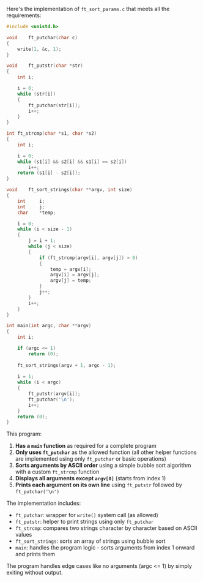 Here's the implementation of `ft_sort_params.c` that meets all the requirements:

```c
#include <unistd.h>

void	ft_putchar(char c)
{
	write(1, &c, 1);
}

void	ft_putstr(char *str)
{
	int	i;

	i = 0;
	while (str[i])
	{
		ft_putchar(str[i]);
		i++;
	}
}

int	ft_strcmp(char *s1, char *s2)
{
	int	i;

	i = 0;
	while (s1[i] && s2[i] && s1[i] == s2[i])
		i++;
	return (s1[i] - s2[i]);
}

void	ft_sort_strings(char **argv, int size)
{
	int		i;
	int		j;
	char	*temp;

	i = 0;
	while (i < size - 1)
	{
		j = i + 1;
		while (j < size)
		{
			if (ft_strcmp(argv[i], argv[j]) > 0)
			{
				temp = argv[i];
				argv[i] = argv[j];
				argv[j] = temp;
			}
			j++;
		}
		i++;
	}
}

int	main(int argc, char **argv)
{
	int	i;

	if (argc <= 1)
		return (0);
	
	ft_sort_strings(argv + 1, argc - 1);
	
	i = 1;
	while (i < argc)
	{
		ft_putstr(argv[i]);
		ft_putchar('\n');
		i++;
	}
	return (0);
}
```

This program:

1. **Has a `main` function** as required for a complete program
2. **Only uses `ft_putchar`** as the allowed function (all other helper functions are implemented using only `ft_putchar` or basic operations)
3. **Sorts arguments by ASCII order** using a simple bubble sort algorithm with a custom `ft_strcmp` function
4. **Displays all arguments except `argv[0]`** (starts from index 1)
5. **Prints each argument on its own line** using `ft_putstr` followed by `ft_putchar('\n')`

The implementation includes:
- `ft_putchar`: wrapper for `write()` system call (as allowed)
- `ft_putstr`: helper to print strings using only `ft_putchar`
- `ft_strcmp`: compares two strings character by character based on ASCII values
- `ft_sort_strings`: sorts an array of strings using bubble sort
- `main`: handles the program logic - sorts arguments from index 1 onward and prints them

The program handles edge cases like no arguments (argc <= 1) by simply exiting without output.
